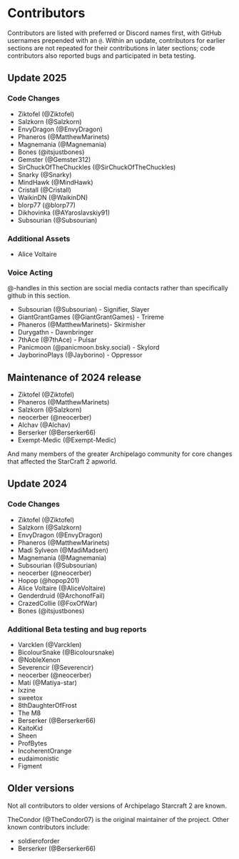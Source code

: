 # Contributors
Contributors are listed with preferred or Discord names first, with GitHub usernames prepended with an `@`.
Within an update, contributors for earlier sections are not repeated for their contributions in later sections;
code contributors also reported bugs and participated in beta testing.

## Update 2025
### Code Changes
* Ziktofel (@Ziktofel)
* Salzkorn (@Salzkorn)
* EnvyDragon (@EnvyDragon)
* Phaneros (@MatthewMarinets)
* Magnemania (@Magnemania)
* Bones (@itsjustbones)
* Gemster (@Gemster312)
* SirChuckOfTheChuckles (@SirChuckOfTheChuckles)
* Snarky (@Snarky)
* MindHawk (@MindHawk)
* Cristall (@Cristall)
* WaikinDN (@WaikinDN)
* blorp77 (@blorp77)
* Dikhovinka (@AYaroslavskiy91)
* Subsourian (@Subsourian)

### Additional Assets
* Alice Voltaire

### Voice Acting
@-handles in this section are social media contacts rather than specifically github in this section.

* Subsourian (@Subsourian) - Signifier, Slayer
* GiantGrantGames (@GiantGrantGames) - Trireme
* Phaneros (@MatthewMarinets)- Skirmisher
* Durygathn - Dawnbringer
* 7thAce (@7thAce) - Pulsar
* Panicmoon (@panicmoon.bsky.social) - Skylord
* JayborinoPlays (@Jayborino) - Oppressor

## Maintenance of 2024 release
* Ziktofel (@Ziktofel)
* Phaneros (@MatthewMarinets)
* Salzkorn (@Salzkorn)
* neocerber (@neocerber)
* Alchav (@Alchav)
* Berserker (@Berserker66)
* Exempt-Medic (@Exempt-Medic)

And many members of the greater Archipelago community for core changes that affected the StarCraft 2 apworld.

## Update 2024
### Code Changes
* Ziktofel (@Ziktofel)
* Salzkorn (@Salzkorn)
* EnvyDragon (@EnvyDragon)
* Phaneros (@MatthewMarinets)
* Madi Sylveon (@MadiMadsen)
* Magnemania (@Magnemania)
* Subsourian (@Subsourian)
* neocerber (@neocerber)
* Hopop (@hopop201)
* Alice Voltaire (@AliceVoltaire)
* Genderdruid (@ArchonofFail)
* CrazedCollie (@FoxOfWar)
* Bones (@itsjustbones)

### Additional Beta testing and bug reports
* Varcklen (@Varcklen)
* BicolourSnake (@Bicoloursnake)
* @NobleXenon
* Severencir (@Severencir)
* neocerber (@neocerber)
* Mati (@Matiya-star)
* Ixzine
* sweetox
* 8thDaughterOfFrost
* The M8
* Berserker (@Berserker66)
* KaitoKid
* Sheen
* ProfBytes
* IncoherentOrange
* eudaimonistic
* Figment

## Older versions
Not all contributors to older versions of Archipelago Starcraft 2 are known.

TheCondor (@TheCondor07) is the original maintainer of the project. Other known contributors include:
* soldieroforder
* Berserker (@Berserker66)

